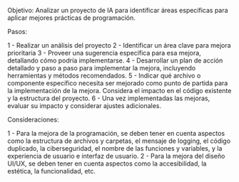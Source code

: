 Objetivo: Analizar un proyecto de IA para identificar áreas específicas para aplicar mejores prácticas de programación.

Pasos:

1 - Realizar un análisis del proyecto
2 - Identificar un área clave para mejora prioritaria
3 - Proveer una sugerencia específica para esa mejora, detallando cómo podría implementarse.
4 - Desarrollar un plan de acción detallado y paso a paso para implementar la mejora, incluyendo herramientas y métodos recomendados.
5 - Indicar qué archivo o componente específico necesita ser mejorado como punto de partida para la implementación de la mejora. Considera el impacto en el código existente y la estructura del proyecto.
6 - Una vez implementadas las mejoras, evaluar su impacto y considerar ajustes adicionales.

Consideraciones:

1 - Para la mejora de la programación, se deben tener en cuenta aspectos como la estructura de archivos y carpetas, el mensaje de logging, el código duplicado, la ciberseguridad, el nombre de las funciones y variables, y la experiencia de usuario e interfaz de usuario.
2 - Para la mejora del diseño UI/UX, se deben tener en cuenta aspectos como la accesibilidad, la estética, la funcionalidad, etc.